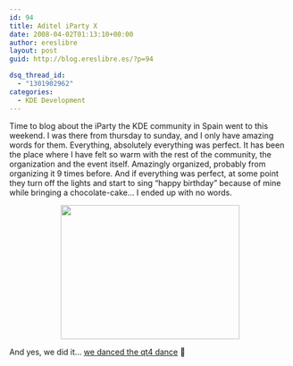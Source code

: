```yaml
---
id: 94
title: Aditel iParty X
date: 2008-04-02T01:13:10+00:00
author: ereslibre
layout: post
guid: http://blog.ereslibre.es/?p=94

dsq_thread_id:
  - "1301902962"
categories:
  - KDE Development
---
```

Time to blog about the iParty the KDE community in Spain went to this weekend. I was there from thursday to sunday, and I only have amazing words for them. Everything, absolutely everything was perfect. It has been the place where I have felt so warm with the rest of the community, the organization and the event itself. Amazingly organized, probably from organizing it 9 times before. And if everything was perfect, at some point they turn off the lights and start to sing &#8220;happy birthday&#8221; because of mine while bringing a chocolate-cake&#8230; I ended up with no words.

<p align="center">
  <a href="http://media.ereslibre.es/2008/04/aditelipartyx.jpeg" target="_blank"><img src="http://media.ereslibre.es/2008/04/aditelipartyx.jpeg" border="0" height="240" width="320" /></a>
</p>

<p align="left">
  And yes, we did it&#8230; <a href="http://www.youtube.com/watch?v=EZxmKzbbmEU" target="_blank">we danced the qt4 dance</a> 🙂
</p>